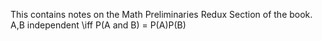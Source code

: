 This contains notes on the Math Preliminaries Redux Section of the book.
A,B independent \iff P(A and B) = P(A)P(B)